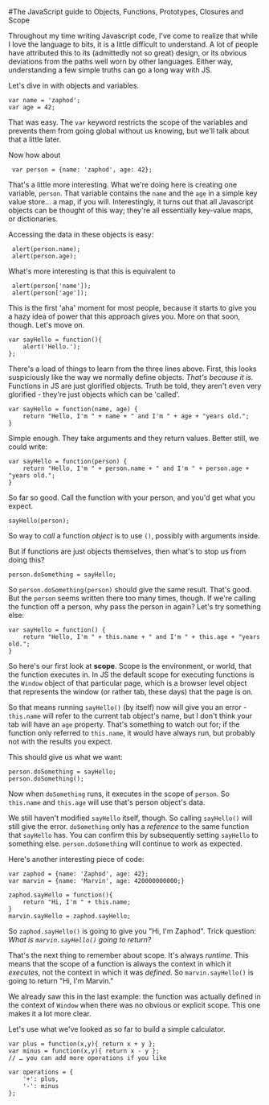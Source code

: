 <!--
~~~
title: "The Javascript Guide to Objects, Functions, Closures and Scope"
slug: /javascript-guide-to-objects-functions-prototpyes-closures-scope
date: 2011-12-06
publish: no
tags: [javascript]
~~~
-->

#The JavaScript guide to Objects, Functions, Prototypes, Closures and Scope

Throughout my time writing Javascript code, I've come to realize that while I love the language to bits, it is a little difficult to understand. A lot of people have attributed this to its  (admittedly not so great) design, or its obvious deviations from the paths well worn by other languages. Either way, understanding a few simple truths can go a long way with JS. 

Let's dive in with objects and variables. 

    var name = 'zaphod';
    var age = 42;

That was easy. The `var` keyword restricts the scope of the variables and prevents them from going global without us knowing, but we'll talk about that a little later. 

Now how about

	 var person = {name: 'zaphod', age: 42};

That's a little more interesting. What we're doing here is creating one variable, `person`. That variable contains the `name` and the `age` in a simple key value store… a map, if you will. Interestingly, it turns out that all Javascript objects can be thought of this way; they're all essentially key-value maps, or dictionaries. 

Accessing the data in these objects is easy:

	 alert(person.name);
	 alert(person.age);

What's more interesting is that this is equivalent to 

	 alert(person['name']);
	 alert(person['age']);

This is the first 'aha' moment for most people, because it starts to give you a hazy idea of power that this approach gives you. More on that soon, though. Let's move on. 

    var sayHello = function(){
        alert('Hello.');    
    };

There's a load of things to learn from the three lines above. First, this looks suspiciously like the way we normally define objects. *That's because it is.* Functions in JS are just glorified objects. Truth be told, they aren't even very glorified - they're just objects which can be 'called'.

    var sayHello = function(name, age) {
        return "Hello, I'm " + name + " and I'm " + age + "years old.";
    }

Simple enough. They take arguments and they return values. Better still, we could write: 

    var sayHello = function(person) {
        return "Hello, I'm " + person.name + " and I'm " + person.age + "years old.";
    }

So far so good. Call the function with your person, and you'd get what you expect. 

    sayHello(person);

So way to *call* a function *object* is to use `()`, possibly with arguments inside. 

But if functions are just objects themselves, then what's to stop us from doing this?

    person.doSomething = sayHello;

So `person.doSomething(person)` should give the same result. That's good. But the `person` seems written there too many times, though. If we're calling the function off a person, why pass the person in again? Let's try something else:

    var sayHello = function() {
        return "Hello, I'm " + this.name + " and I'm " + this.age + "years old.";
    }

So here's our first look at **scope**. Scope is the environment, or world, that the function executes in. In JS the default scope for executing functions is the `Window` object of that particular page, which is a browser level object that represents the window (or rather tab, these days) that the page is on. 

So that means running `sayHello()` (by itself) now will give you an error - `this.name` will refer to the current tab object's name, but I don't think your tab will have an `age` property. That's something to watch out for; if the function only referred to `this.name`, it would have always run, but probably not with the results you expect. 

This should give us what we want:
    
    person.doSomething = sayHello;
    person.doSomething();

Now when `doSomething` runs, it executes in the scope of `person`. So `this.name` and `this.age` will use that's person object's data. 

We still haven't modified `sayHello` itself, though. So calling `sayHello()` will still give the error. `doSomething` only has a *reference* to the same function that `sayHello` has. You can confirm this by subsequently setting `sayHello` to something else. `person.doSomething` will continue to work as expected. 

Here's another interesting piece of code:

    var zaphod = {name: 'Zaphod', age: 42};
    var marvin = {name: 'Marvin', age: 420000000000;}

    zaphod.sayHello = function(){
        return "Hi, I'm " + this.name;
    }
    marvin.sayHello = zaphod.sayHello;

So `zaphod.sayHello()` is going to give you "Hi, I'm Zaphod". Trick question: *What is `marvin.sayHello()` going to return?* 

That's the next thing to remember about scope. It's always *runtime*. This means that the scope of a function is always the context in which it *executes*, not the context in which it was *defined*. So `marvin.sayHello()` is going to return "Hi, I'm Marvin."

We already saw this in the last example: the function was actually defined in the context of `Window` when there was no obvious or explicit scope. This one makes it a lot more clear. 

Let's use what we've looked as so far to build a simple calculator. 

    var plus = function(x,y){ return x + y };
    var minus = function(x,y){ return x - y };
    // … you can add more operations if you like

    var operations = {
        '+': plus,
        '-': minus
    };





    































